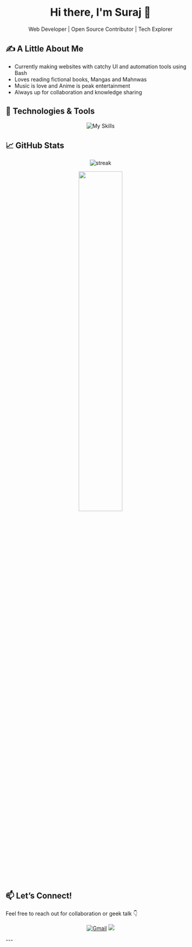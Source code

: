 
<h1 align="center">Hi there, I'm Suraj 👋</h1>
<p align="center">
  Web Developer | Open Source Contributor | Tech Explorer
</p>

## ✍️ A Little About Me

- Currently making websites with catchy UI and automation tools using Bash 
- Loves reading fictional books, Mangas and Mahnwas
- Music is love and Anime is peak entertainment
- Always up for collaboration and knowledge sharing

## 🔧 Technologies & Tools

<p align="center">
  <img src="https://skillicons.dev/icons?i=python,ts,js,tailwind,flutter,bash,linux,docker,git,github,vscode,kotlin" alt="My Skills">
</p>

## 📈 GitHub Stats

</div>
<div align="center">
 <img src="https://github-readme-streak-stats-seven-azure.vercel.app?user=surajsm60720&theme=tokyonight-duo&hide_border=true&border_radius=2" alt="streak">
</div>

<p align="center">
  <img src="https://github-readme-stats.vercel.app/api?username=surajsm60720&show_icons=true&theme=tokyonight&hide_title=true&hide_border=true" width="48%" />
</p>

## 📫 Let’s Connect!

Feel free to reach out for collaboration or geek talk 👇

<p align="center">
  <a href="surajsm218@gmail.com"><img src="https://img.shields.io/badge/Gmail-D14836?style=flat-square&logo=gmail&logoColor=white" alt="Gmail"></a>
  <a href="https://www.linkedin.com/in/suraj-menon-a581ab305/"><img src="https://img.shields.io/badge/LinkedIn-0A66C2?style=flat-square&logo=linkedin&logoColor=white"></a>
</p>
---
